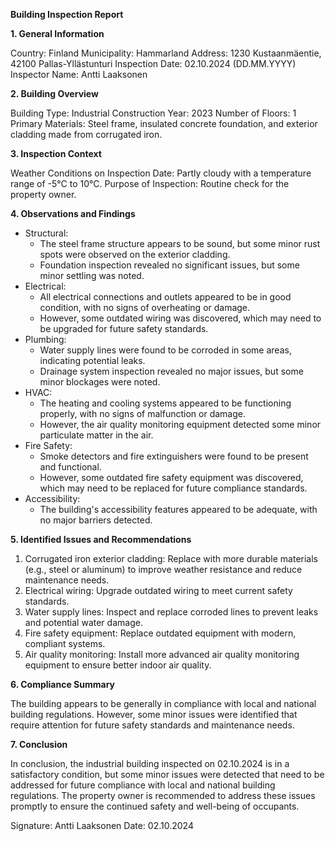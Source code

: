 **Building Inspection Report**

**1. General Information**

Country: Finland
Municipality: Hammarland
Address: 1230 Kustaanmäentie, 42100 Pallas-Yllästunturi
Inspection Date: 02.10.2024 (DD.MM.YYYY)
Inspector Name: Antti Laaksonen

**2. Building Overview**

Building Type: Industrial
Construction Year: 2023
Number of Floors: 1
Primary Materials: Steel frame, insulated concrete foundation, and exterior cladding made from corrugated iron.

**3. Inspection Context**

Weather Conditions on Inspection Date: Partly cloudy with a temperature range of -5°C to 10°C.
Purpose of Inspection: Routine check for the property owner.

**4. Observations and Findings**

* Structural:
	+ The steel frame structure appears to be sound, but some minor rust spots were observed on the exterior cladding.
	+ Foundation inspection revealed no significant issues, but some minor settling was noted.
* Electrical:
	+ All electrical connections and outlets appeared to be in good condition, with no signs of overheating or damage.
	+ However, some outdated wiring was discovered, which may need to be upgraded for future safety standards.
* Plumbing:
	+ Water supply lines were found to be corroded in some areas, indicating potential leaks.
	+ Drainage system inspection revealed no major issues, but some minor blockages were noted.
* HVAC:
	+ The heating and cooling systems appeared to be functioning properly, with no signs of malfunction or damage.
	+ However, the air quality monitoring equipment detected some minor particulate matter in the air.
* Fire Safety:
	+ Smoke detectors and fire extinguishers were found to be present and functional.
	+ However, some outdated fire safety equipment was discovered, which may need to be replaced for future compliance standards.
* Accessibility:
	+ The building's accessibility features appeared to be adequate, with no major barriers detected.

**5. Identified Issues and Recommendations**

1. Corrugated iron exterior cladding: Replace with more durable materials (e.g., steel or aluminum) to improve weather resistance and reduce maintenance needs.
2. Electrical wiring: Upgrade outdated wiring to meet current safety standards.
3. Water supply lines: Inspect and replace corroded lines to prevent leaks and potential water damage.
4. Fire safety equipment: Replace outdated equipment with modern, compliant systems.
5. Air quality monitoring: Install more advanced air quality monitoring equipment to ensure better indoor air quality.

**6. Compliance Summary**

The building appears to be generally in compliance with local and national building regulations. However, some minor issues were identified that require attention for future safety standards and maintenance needs.

**7. Conclusion**

In conclusion, the industrial building inspected on 02.10.2024 is in a satisfactory condition, but some minor issues were detected that need to be addressed for future compliance with local and national building regulations. The property owner is recommended to address these issues promptly to ensure the continued safety and well-being of occupants.

Signature: Antti Laaksonen
Date: 02.10.2024
